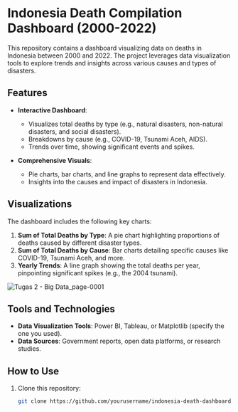 # Indonesia Death Compilation Dashboard (2000-2022)

This repository contains a dashboard visualizing data on deaths in Indonesia between 2000 and 2022. The project leverages data visualization tools to explore trends and insights across various causes and types of disasters.

## Features

- **Interactive Dashboard**: 
  - Visualizes total deaths by type (e.g., natural disasters, non-natural disasters, and social disasters).
  - Breakdowns by cause (e.g., COVID-19, Tsunami Aceh, AIDS).
  - Trends over time, showing significant events and spikes.

- **Comprehensive Visuals**:
  - Pie charts, bar charts, and line graphs to represent data effectively.
  - Insights into the causes and impact of disasters in Indonesia.

## Visualizations

The dashboard includes the following key charts:
1. **Sum of Total Deaths by Type**: A pie chart highlighting proportions of deaths caused by different disaster types.
2. **Sum of Total Deaths by Cause**: Bar charts detailing specific causes like COVID-19, Tsunami Aceh, and more.
3. **Yearly Trends**: A line graph showing the total deaths per year, pinpointing significant spikes (e.g., the 2004 tsunami).

![Tugas 2 - Big Data_page-0001](https://github.com/user-attachments/assets/d9393482-5158-43c2-8072-5b121b3645f8)


## Tools and Technologies

- **Data Visualization Tools**: Power BI, Tableau, or Matplotlib (specify the one you used).
- **Data Sources**: Government reports, open data platforms, or research studies.

## How to Use

1. Clone this repository:
   ```bash
   git clone https://github.com/yourusername/indonesia-death-dashboard.git
